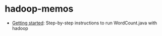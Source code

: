 # hadoop-memos

* [Getting started](Getting-started-WordCount.md): Step-by-step instructions to run WordCount.java with hadoop
